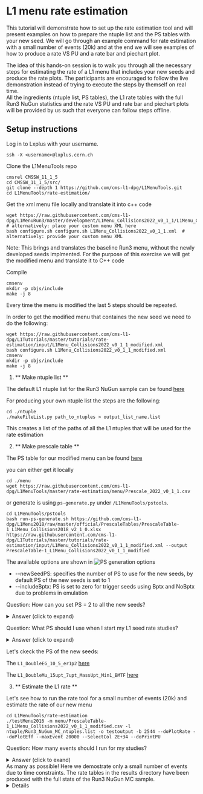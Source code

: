 # L1 menu rate estimation

This tutorial will demonstrate how to set up the rate estimation tool and will present examples on how to prepare the ntuple list and the PS tables with your new seed. We will go through an example command for rate estimation with a small number of events (20k) and at the end we will see examples of how to produce a rate VS PU and a rate bar and piechart plot. 

The idea of this hands-on session is to walk you through all the necessary steps for estimating the rate of a L1 menu that includes your new seeds and produce the rate plots. The participants are encouraged to follow the live demonstration instead of trying to execute the steps by themself on real time.  
All the ingredients (ntuple list, PS tables), the L1 rate tables with the full Run3 NuGun statistics and the rate VS PU and rate bar and piechart plots will be provided by us such that everyone can follow steps offline.

## Setup instructions
Log in to Lxplus with your username.

```
ssh -X <username>@lxplus.cern.ch
```

Clone the L1MenuTools repo

```
cmsrel CMSSW_11_1_5
cd CMSSW_11_1_5/src/
git clone --depth 1 https://github.com/cms-l1-dpg/L1MenuTools.git
cd L1MenuTools/rate-estimation/
```

Get the xml menu file locally and translate it into c++ code
```
wget https://raw.githubusercontent.com/cms-l1-dpg/L1MenuRun3/master/development/L1Menu_Collisions2022_v0_1_1/L1Menu_Collisions2022_v0_1_1.xml  # alternatively: place your custom menu XML here
bash configure.sh configure.sh L1Menu_Collisions2022_v0_1_1.xml  # alternatively: provide your custom menu XML
```
Note: This brings and translates the baseline Run3 menu, without the newly developed seeds implmented. For the purpose of this exercise we will get the modified menu and translate it to C++ code

Compile
```
cmsenv
mkdir -p objs/include
make -j 8
```
Every time the menu is modified the last 5 steps should be repeated.

In order to get the modified menu that containes the new seed we need to do the following:
```
wget https://raw.githubusercontent.com/cms-l1-dpg/L1Tutorials/master/tutorials/rate-estimation/input/L1Menu_Collisions2022_v0_1_1_modified.xml
bash configure.sh L1Menu_Collisions2022_v0_1_1_modified.xml
cmsenv
mkdir -p objs/include
make -j 8
```


1. ** Make ntuple list **

The default L1 ntuple list for the Run3 NuGun sample can be found [here](https://github.com/cms-l1-dpg/L1MenuTools/blob/master/rate-estimation/ntuple/Run3_NuGun_MC_ntuples.list) 

For producing your own ntuple list the steps are the following: 

```
cd ./ntuple
./makeFileList.py path_to_ntuples > output_list_name.list
```

This creates a list of the paths of all the L1 ntuples that will be used for the rate estimation

2. ** Make prescale table **

The PS table for our modified menu can be found [here](https://github.com/cms-l1-dpg/L1Tutorials/blob/master/tutorials/rate-estimation/input/PrescaleTable-1_L1Menu_Collisions2022_v0_1_1_modified.csv)

you can either get it locally

```
cd ./menu
wget https://raw.githubusercontent.com/cms-l1-dpg/L1MenuTools/master/rate-estimation/menu/Prescale_2022_v0_1_1.csv
```

or generate is using ```ps-generate.py``` under ```/L1MenuTools/pstools```.

```
cd L1MenuTools/pstools
bash run-ps-generate.sh https://github.com/cms-l1-dpg/L1Menu2018/raw/master/official/PrescaleTables/PrescaleTable-1_L1Menu_Collisions2018_v2_1_0.xlsx https://raw.githubusercontent.com/cms-l1-dpg/L1Tutorials/master/tutorials/rate-estimation/input/L1Menu_Collisions2022_v0_1_1_modified.xml --output PrescaleTable-1_L1Menu_Collisions2022_v0_1_1_modified
```                                                                                                                                                                                                                                                                                                                          
The available options are shown in ![PS generation options](images/PSTableOption.png)

* --newSeedPS: specifies the number of PS to use for the new seeds, by default PS of the new seeds is set to 1
* --includeBptx: PS is set to zero for trigger seeds using Bptx and NoBptx due to problems in emulation

Question: How can you set PS = 2 to all the new seeds? 
<details>
<summary>Answer (click to expand)</summary>
Adding the --newSeedPS 2 in the command above
</details>


Question: What PS should I use when I start my L1 seed rate studies? 
<details>
<summary>Answer (click to expand) </summary>
For the beggining of your study we suggest that you start with PS = 1 for your new seed. This way you can check the initial rate of your seed and then study how you can control it with PS.
</details>


Let's ckeck the PS of the new seeds:

The ```L1_DoubleEG_10_5_er1p2```  [here](https://github.com/cms-l1-dpg/L1Tutorials/blob/master/tutorials/rate-estimation/input/PrescaleTable-1_L1Menu_Collisions2022_v0_1_1_modified.csv#L160)

The   ```L1_DoubleMu_15upt_7upt_MassUpt_Min1_BMTF``` [here](https://github.com/cms-l1-dpg/L1Tutorials/blob/master/tutorials/rate-estimation/input/PrescaleTable-1_L1Menu_Collisions2022_v0_1_1_modified.csv#L48)


3. ** Estimate the L1 rate **

Let's see how to run the rate tool for a small number of events (20k) and estimate the rate of our new menu

```
cd L1MenuTools/rate-estimation
./testMenu2016 -m menu/PrescaleTable-1_L1Menu_Collisions2022_v0_1_1_modified.csv -l ntuple/Run3_NuGun_MC_ntuples.list -o testoutput -b 2544 --doPlotRate --doPlotEff --maxEvent 20000 --SelectCol 2E+34 --doPrintPU
```

Question: How many events should I run for my studies?

<details>
<summary> Answer (click to exand)<summary>
As many as possible! Here we demostrate only a small number of events due to time constraints. The rate tables in the results directory have been produced with the full stats of the Run3 NuGun MC sample.
<details>

What is the output of the rate estimation tool?

The result rate tables from full Run3 NuGun stats can be found [here](https://github.com/cms-l1-dpg/L1Tutorials/tree/ratesAndPS/tutorials/rate-estimation/results/testoutput.txt)

In the results file except from the .txt file there is also a .csc file and a root file. The root file contains the trigger rates vs pT and eta for the different L1 seed categories. 
A [testoutput\_PU.csv](https://raw.githubusercontent.com/cms-l1-dpg/L1Tutorials/ratesAndPS/tutorials/rate-estimation/results/testoutput_PU.csv) is produced when the --doPrintPU is used. This contains the seed names, PU bins, totl events, PS value and number of events fired the trigger in every PU bin. This file will be used for the rate VS PU plotting.

Question: What are the pure and proportional rates of the new seeds?
<details> 
<summary> ```L1_DoubleMu_15upt_7upt_MassUpt_Min1_BMTF``` is <summary>
[here](https://github.com/cms-l1-dpg/L1Tutorials/blob/ratesAndPS/tutorials/rate-estimation/results/testoutput.txt#L400)<details>
<summary> ```L1_DoubleMu_15upt_7upt_MassUpt_Min1_BMTF```  is <summary>
[here](https://github.com/cms-l1-dpg/L1Tutorials/blob/ratesAndPS/tutorials/rate-estimation/results/testoutput.txt#L400) 
and for the ```L1_DoubleEG_10_5_er1p2``` [here](https://github.com/cms-l1-dpg/L1Tutorials/blob/ratesAndPS/tutorials/rate-estimation/results/testoutput.txt#L512) <details>

Question: How much is each one of the new seeds adding to the total rate?
<details>
<summary> Answer (click to exand) <summary>
The ```L1_DoubleMu_15upt_7upt_MassUpt_Min1_BMTF``` has a pure rate = 0 therefore it does not add to the total rate. The ```L1_DoubleEG_10_5_er1p2``` has pure rate = 230908 Hz.
<details>

Question: How can we control the rate of the ```L1_DoubleEG_10_5_er1p2``` seed?
<details>
<summary> Answer (click to expand)<summary>
Possible options for controlling very high rates of seeds are: 
* Optimizing the cuts of the seeds
* Increasing the PS
<details>

How does the rate change if the PS for ```L1_DoubleEG_10_5_er1p2``` is set to 10?
<details> We made a new PS table, setting the PS =10 for the new seeds and run the rate estimation tool again for the rull Rin3 NuGun Stats. The results are [here](link to results for PS=10)
The pure rate of the ```L1_DoubleEG_10_5_er1p2``` is decreased by 1/10 (as expected) while the rate of ```L1_DoubleMu_15upt_7upt_MassUpt_Min1_BMTF```
is unchanged.
<details>

** 4. Rates vs PU and rate visualization plots **

* For the rate vs PU plot production the --doPrintPU should be passed as argument in the previous step.
  ```
  cd /L1MenuTools/rate-estimation/plots
  python CompPUDep.py --outfolder RatesVSPU --csv ../results/testoutput_PU.csv
  ```
  before running the python command, open CompPUDep.py and add "L1\_DoubleEG\_10\_5\_er1p2" : "L1\_DoubleEG\_10\_5\_er1p2" in line 83

  The rate vs PU plots can be found [here](https://github.com/cms-l1-dpg/L1Tutorials/tree/ratesAndPS/tutorials/rate-estimation/RateVsPU_plots/Plots_RatesVSPU_NewSeeds)

* For the rate visualization plots (piechart and bar plots)
  ```
  cd src/L1MenuTools/rate-visualization
  bash run-visualize.sh --rateTable ../rate-estimation/results/testoutput.csv --output rate_visual --textOnBarPlot percentage+rates+totalrate
  ```
  The plots can be found [here](https://github.com/cms-l1-dpg/L1Tutorials/blob/ratesAndPS/tutorials/rate-estimation/Rate_Visual/)

